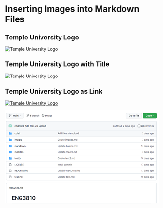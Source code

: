 # Inserting Images into Markdown Files

## Temple University Logo

![Temple University Logo](https://upload.wikimedia.org/wikipedia/commons/6/67/Temple_University_Logo.svg)

## Temple University Logo with Title

![Temple University Logo](https://upload.wikimedia.org/wikipedia/commons/6/67/Temple_University_Logo.svg "Temple University Logo")

## Temple University Logo as Link

[![Temple University Logo](https://upload.wikimedia.org/wikipedia/commons/6/67/Temple_University_Logo.svg)](https://www.temple.edu/)


![Github repository screenshot](f1.png)
